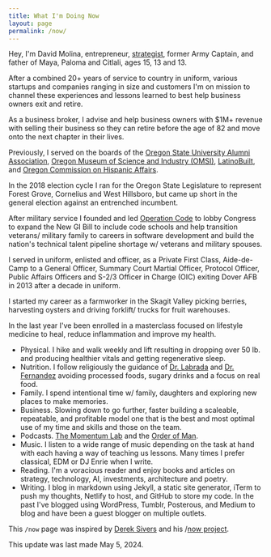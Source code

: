 ```yaml
---
title: What I'm Doing Now
layout: page
permalink: /now/
---
```


Hey, I'm David Molina, entrepreneur, [strategist](https://molinas.consulting/), former Army Captain, and father of Maya, Paloma and Citlali, ages 15, 13 and 13.

After a combined 20+ years of service to country in uniform, various startups and companies ranging in size and customers I'm on mission to channel these experiences and lessons learned to best help business owners exit and retire.

As a business broker, I advise and help business owners with $1M+ revenue with selling their business so they can retire before the age of 82 and move onto the next chapter in their lives.

Previously, I served on the boards of the [Oregon State University Alumni Association](https://fororegonstate.org/), [Oregon Museum of Science and Industry (OMSI)](https://omsi.edu), [LatinoBuilt](https://latinobuilt.org/), and [Oregon Commission on Hispanic Affairs](https://www.oregon.gov/oac/ocha/Pages/index.aspx).

In the 2018 election cycle I ran for the Oregon State Legislature to represent Forest Grove, Cornelius and West Hillsboro, but came up short in the general election against an entrenched incumbent.

After military service I founded and led [Operation Code](https://www.operationcode.org) to lobby Congress to expand the New GI Bill to include code schools and help transition veterans/ military family to careers in software development and build the nation's technical talent pipeline shortage w/ veterans and military spouses.

I served in uniform, enlisted and officer, as a Private First Class, Aide-de-Camp to a General Officer, Summary Court Martial Officer, Protocol Officer, Public Affairs Officers and S-2/3 Officer in Charge (OIC) exiting Dover AFB in 2013 after a decade in uniform.

I started my career as a farmworker in the Skagit Valley picking berries, harvesting oysters and driving forklift/ trucks for fruit warehouses.

In the last year I've been enrolled in a masterclass focused on lifestyle medicine to heal, reduce inflammation and improve my health.
- Physical. I hike and walk weekly and lift resulting in dropping over 50 lb. and producing healthier vitals and getting regenerative sleep.
- Nutrition. I follow religiously the guidance of [Dr. Labrada](https://www.facebook.com/DiabetesDrLabradanutr/) and [Dr. Fernandez](https://www.facebook.com/Dr.EduardoFernandez) avoiding processed foods, sugary drinks and a focus on real food.
- Family. I spend intentional time w/ family, daughters and exploring new places to make memories.
- Business. Slowing down to go further, faster building a scaleable, repeatable, and profitable model one that is the best and most optimal use of my time and skills and those on the team.
- Podcasts. [The Momentum Lab](https://www.charfen.com/podcast/) and the [Order of Man](https://www.orderofman.com/).
- Music. I listen to a wide range of music depending on the task at hand with each having a way of teaching us lessons. Many times I prefer classical, EDM or DJ Enrie when I write.
- Reading. I'm a voracious reader and enjoy books and articles on strategy, technology, AI, investments, architecture and poetry.
- Writing. I blog in markdown using Jekyll, a static site generator, iTerm to push my thoughts, Netlify to host, and GitHub to store my code. In the past I've blogged using WordPress, Tumblr, Posterous, and Medium to blog and have been a guest blogger on multiple outlets.

This `/now` page was inspired by [Derek Sivers](https://sivers.org/) and his /[now project](https://sivers.org/nowff).

This update was last made May 5, 2024.
